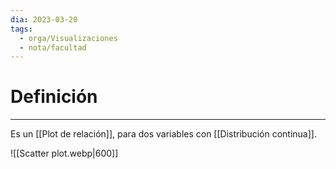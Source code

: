 ```yaml
---
dia: 2023-03-20
tags:
  - orga/Visualizaciones
  - nota/facultad
---
```

# Definición
---
Es un [[Plot de relación]], para dos variables con [[Distribución continua]]. 

![[Scatter plot.webp|600]]